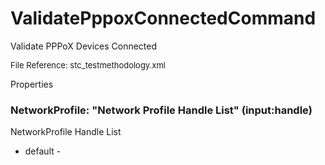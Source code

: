 # ValidatePppoxConnectedCommand

Validate PPPoX Devices Connected

<font size="2">File Reference: stc_testmethodology.xml</font>

<text>Properties</text>

### NetworkProfile: "Network Profile Handle List" (input:handle)

NetworkProfile Handle List

* default - 
